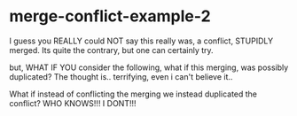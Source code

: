# merge-conflict-example-2
I guess you REALLY could NOT say this really was, a conflict, STUPIDLY merged. Its quite the contrary, but one can certainly try.

but, WHAT IF YOU consider the following, what if this merging, was possibly duplicated? The thought is.. terrifying, even i can't believe it..

What if instead of conflicting the merging we instead duplicated the conflict? WHO KNOWS!!! I DONT!!!
